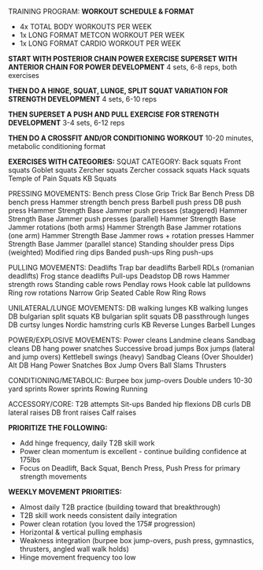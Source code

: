 
TRAINING PROGRAM:
**WORKOUT SCHEDULE & FORMAT**
- 4x TOTAL BODY WORKOUTS PER WEEK
- 1x LONG FORMAT METCON WORKOUT PER WEEK
- 1x LONG FORMAT CARDIO WORKOUT PER WEEK

**START WITH POSTERIOR CHAIN POWER EXERCISE SUPERSET WITH ANTERIOR CHAIN FOR POWER DEVELOPMENT**
4 sets, 6-8 reps, both exercises

**THEN DO A HINGE, SQUAT, LUNGE, SPLIT SQUAT VARIATION FOR STRENGTH DEVELOPMENT**
4 sets, 6-10 reps

**THEN SUPERSET A PUSH AND PULL EXERCISE FOR STRENGTH DEVELOPMENT**
3-4 sets, 6-12 reps

**THEN DO A CROSSFIT AND/OR CONDITIONING WORKOUT**
10-20 minutes, metabolic conditioning format

**EXERCISES WITH CATEGORIES:**
SQUAT CATEGORY:
Back squats
Front squats
Goblet squats
Zercher squats
Zercher cossack squats
Hack squats
Temple of Pain Squats
KB Squats

PRESSING MOVEMENTS:
Bench press
Close Grip Trick Bar Bench Press
DB bench press
Hammer strength bench press
Barbell push press
DB push press
Hammer Strength Base Jammer push presses (staggered)
Hammer Strength Base Jammer push presses (parallel)
Hammer Strength Base Jammer rotations (both arms)
Hammer Strength Base Jammer rotations (one arm)
Hammer Strength Base Jammer rows + rotation presses
Hammer Strength Base Jammer (parallel stance)
Standing shoulder press
Dips (weighted)
Modified ring dips
Banded push-ups
Ring push-ups

PULLING MOVEMENTS:
Deadlifts
Trap bar deadlifts
Barbell RDLs (romanian deadlifts)
Frog stance deadlifts
Pull-ups
Deadstop DB rows
Hammer strength rows
Standing cable rows
Pendlay rows
Hook cable lat pulldowns
Ring row rotations
Narrow Grip Seated Cable Row
Ring Rows

UNILATERAL/LUNGE MOVEMENTS:
DB walking lunges
KB walking lunges
DB bulgarian split squats
KB bulgarian split squats
DB passthrough lunges
DB curtsy lunges
Nordic hamstring curls
KB Reverse Lunges
Barbell Lunges

POWER/EXPLOSIVE MOVEMENTS:
Power cleans
Landmine cleans
Sandbag cleans
DB hang power snatches
Successive broad jumps
Box jumps (lateral and jump overs)
Kettlebell swings (heavy)
Sandbag Cleans (Over Shoulder)
Alt DB Hang Power Snatches
Box Jump Overs
Ball Slams
Thrusters

CONDITIONING/METABOLIC:
Burpee box jump-overs
Double unders
10-30 yard sprints
Rower sprints
Rowing
Running

ACCESSORY/CORE:
T2B attempts
Sit-ups
Banded hip flexions
DB curls
DB lateral raises
DB front raises
Calf raises

**PRIORITIZE THE FOLLOWING:**
- Add hinge frequency, daily T2B skill work
- Power clean momentum is excellent - continue building confidence at 175lbs
- Focus on Deadlift, Back Squat, Bench Press, Push Press for primary strength movements

**WEEKLY MOVEMENT PRIORITIES:**
- Almost daily T2B practice (building toward that breakthrough)
- T2B skill work needs consistent daily integration
- Power clean rotation (you loved the 175# progression)
- Horizontal & vertical pulling emphasis
- Weakness integration (burpee box jump-overs, push press, gymnastics, thrusters, angled wall walk holds)
- Hinge movement frequency too low

